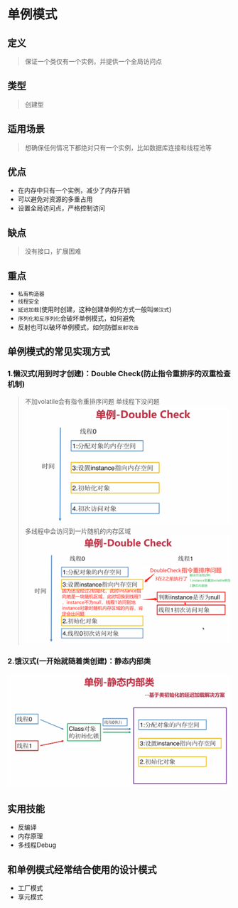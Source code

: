 # 单例模式

## 定义
> 保证一个类仅有一个实例，并提供一个全局访问点

## 类型
> 创建型

## 适用场景
> 想确保任何情况下都绝对只有一个实例，比如数据库连接和线程池等

## 优点
+ 在内存中只有一个实例，减少了内存开销
+ 可以避免对资源的多重占用
+ 设置全局访问点，严格控制访问

## 缺点
> 没有接口，扩展困难

## 重点
+ `私有构造器`
+ `线程安全`
+ `延迟加载`(使用时创建，这种创建单例的方式一般叫`懒汉式`)
+ `序列化和反序列化`会破坏单例模式，如何避免
+ 反射也可以破坏单例模式，如何防御`反射攻击`

## 单例模式的常见实现方式
### 1.懒汉式(用到时才创建)：Double Check(防止指令重排序的双重检查机制)
> 不加volatile会有指令重排序问题
单线程下没问题
![DoubleCheck1](images/DoubleCheck1.png)
多线程中会访问到一片随机的内存区域
![DoubleCheck2](懒汉式/V3基于双重检查的线程安全的实现/DoubleCheck的指令重排序问题.png)

### 2.饿汉式(一开始就随着类创建)：静态内部类
![静态内部类实现单例模式](images/静态内部类实现单例模式.png)

## 实用技能
+ 反编译
+ 内存原理
+ 多线程Debug

## 和单例模式经常结合使用的设计模式
+ 工厂模式
+ 享元模式